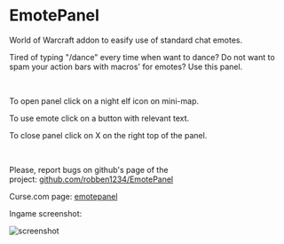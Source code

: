 # EmotePanel
World of Warcraft addon to easify use of standard chat emotes.

Tired of typing "/dance" every time when want to dance? Do not want to spam your action bars with macros' for emotes? Use this panel. 

 

To open panel click on a night elf icon on mini-map. 

To use emote click on a button with relevant text.

To close panel click on X on the right top of the panel.

 

Please, report bugs on github's page of the project: [github.com/robben1234/EmotePanel](https://github.com/robben1234/EmotePanel/issues)

Curse.com page: [emotepanel](https://wow.curseforge.com/projects/emotepanel)

Ingame screenshot: 

![screenshot](https://github.com/robben1234/EmotePanel/blob/master/screenshot.jpg "screenshot")
